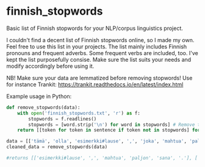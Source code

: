 # finnish_stopwords
Basic list of Finnish stopwords for your NLP/corpus linguistics project.

I couldn't find a decent list of Finnish stopwords online, so I made my own. Feel free to use this list in your projects.
The list mainly includes Finnish pronouns and frequent adverbs. Some frequent verbs are included, too.
I've kept the list purposefully consise. Make sure the list suits your needs and modify accordingly before using it.

NB! Make sure your data are lemmatized before removing stopwords! Use for instance Trankit: https://trankit.readthedocs.io/en/latest/index.html

Example usage in Python:

```python
def remove_stopwords(data):
    with open('finnish_stopwords.txt', 'r') as f:
        stopwords = f.readlines()
        stopwords = [word.strip('\n') for word in stopwords] # Remove trailing newline character.
    return [[token for token in sentence if token not in stopwords] for sentence in data]

data = [['tämä', 'olla', 'esimerkki#lause', ',', 'joka', 'mahtua', 'paljon', 'sana', '.'], ['tässä', 'olla', 'toinen', 'lause', '!']]
cleaned_data = remove_stopwords(data)

#returns [['esimerkki#lause', ',', 'mahtua', 'paljon', 'sana', '.'], ['tässä', 'toinen', 'lause', '!']]
```
